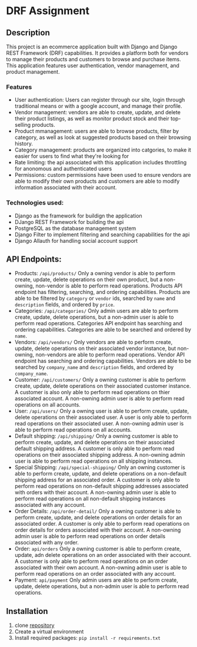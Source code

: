 # DRF Assignment

## Description
This project is an ecommerce application built with Django and Django REST Framework (DRF) capabilities. It provides a platform both for vendors to manage their products and customers to browse and purchase items. This application features user authentication, vendor management, and product management.

###  Features
- User authentication: Users can register through our site, login through traditional means or with a google account, and manage their profile. 
- Vendor management: vendors are able to create, update, and delete their product listings, as well as monitor product stock and their top-selling products.
- Product mmanagement: users are able to browse products, filter by category, as well as look at suggested products based on their browsing history.
- Category management: products are organized into catgories, to make it easier for users to find what they're looking for 
- Rate limiting: the api associated with this application includes throttling for anonomous and authenticated users
- Permissions: custom permissions have been used to ensure vendors are able to modify their own products and customers are able to modify information associated with their account. 

### Technologies used:
- Django as the framework for buildign the application
- DJango REST Framework for building the api
- PostgreSQL as the database management system
- Django Filter to implement filtering and searching capabilities for the api
- Django Allauth for handling social account support

## API Endpoints:
- Products: `/api/products/`
    Only a owning vendor is able to perform create, update, delete operations on their own product, but a non-owning, non-vendor is able to perform read operations. 
    Products API endpoint has filtering, searching, and ordering capabilities. Products are able to be filtered by `category` or `vendor` ids, searched by `name` and `description` fields, and ordered by `price`.
- Categories: `/api/categories/`
    Only admin users are able to perform create, update, delete operations, but a non-admin user is able to perform read operations.
    Categories API endpoint has searching and ordering capabilities. Categories are able to be searched and ordered by `name`.
- Vendors: `/api/vendors/`
    Only vendors are able to perform create, update, delete operations on their associated vendor instance, but non-owning, non-vendors are able to perform read operations. 
    Vendor API endpoint has searching and ordering capabilities. Vendors are able to be searched by `company_name` and `description` fields, and ordered by `company_name`. 
- Customer: `/api/customers/`
    Only a owning customer is able to perform create, update, delete operations on their associated customer instance. A customer is also only able to perform read operations on thier associated account. A non-owning admin user is able to perform read operations on all accounts.
- User: `/api/users/`
    Only a owning user is able to perform create, update, delete operations on their associated user. A user is only able to perform read operations on their associated user. A non-owning admin user is able to perform read operations on all accounts.
- Default shipping: `/api/shipping/`
    Only a owning customer is able to perform create, update, and delete operations on their associated default shipping address. A customer is only able to perform read operations on their associated shipping address. A non-owning admin user is able to perform read operations on all shipping instances.
- Special Shipping: `/api/special-shipping/`
    Only an owning customer is able to perform create, update, and delete operations on a non-default shipping address for an associated order. A customer is only able to perform read operations on non-default shipping addresses associated with orders with their account. A non-owning admin user is able to perform read operations on all non-default shipping instances associated with any account.
- Order Details: `/api/order-detail/`
    Only a owning customer is able to perform create, update, and delete operations on order details for an associated order. A customer is only able to perform read operations on order details for orders associated with their account. A non-owning admin user is able to perform read operations on order details associated with any order.
- Order: `api/orders`
    Only a owning customer is able to perform create, update, adn delete operations on an order associated with their account. A customer is only able to perform read operations on an order associated with their own account. A non-owning admin user is able to perform read operations on an order associated with any account.
- Payment: `api/payment`
    Only admin users are able to perform create, update, delete operations, but a non-admin user is able to perform read operations.

## Installation
1. clone [repository](https://github.com/Anna-dxj/04-drf)
2. Create a virtual environment
3. Install required packages: `pip install -r requirements.txt`